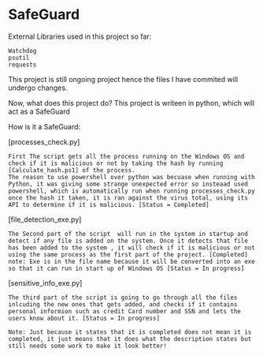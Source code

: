 # SafeGuard

External Libraries used in this project so far:

    Watchdog
    psutil
    requests

This project is still ongoing project hence the files I have commited will undergo changes. 

Now, what does this project do?
    This project is writeen in python, which will act as a SafeGuard
    
How is it a SafeGuard:

[processes_check.py]

    First The script gets all the process running on the Windows OS and check if it is malicious or not by taking the hash by running [Calculate_hash.ps1] of the process.
    The reason to use powershell over python was becuase when running with Python, it was giving some strange unexpected error so insteaad used powershell, which is automatically run when running processes_check.py
    once the hash it taken, it is ran against the virus total, using its API to determine if it is malicious. [Status = Completed]
 
[file_detection_exe.py]
    
    The Second part of the script  will run in the system in startup and detect if any file is added on the system. Once it detects that file has been added to the system , it will check if it is malicious or not using the same process as the first part of the project. [Completed]
    note: Exe is in the file name because it will be converted into an exe so that it can run in start up of Windows OS [Status = In progress]
    
[sensitive_info_exe.py]

    The third part of the script is going to go through all the files inlcuding the new ones that gets added, and checks if it contains personal informion such as credit Card number and SSN and lets the users know about it. [Status = In progress]
    
    Note: Just because it states that it is completed does not mean it is completed, it just means that it does what the description states but still needs some work to make it look better!
    
    
